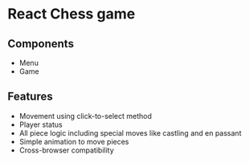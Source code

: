 # React Chess game

## Components
 - Menu
 - Game

## Features
 - Movement using click-to-select method
 - Player status
 - All piece logic including special moves like castling and en passant
 - Simple animation to move pieces
 - Cross-browser compatibility